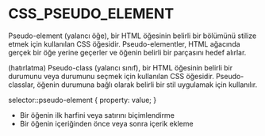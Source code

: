 # CSS_PSEUDO_ELEMENT

Pseudo-element (yalancı öğe), bir HTML öğesinin belirli bir bölümünü stilize etmek için kullanılan CSS öğesidir. Pseudo-elementler, HTML ağacında gerçek bir öğe yerine geçerler ve öğenin belirli bir parçasını hedef alırlar.

(hatırlatma) Pseudo-class (yalancı sınıf), bir HTML öğesinin belirli bir durumunu veya durumunu seçmek için kullanılan CSS öğesidir. Pseudo-classlar, öğenin durumuna bağlı olarak belirli bir stil uygulamak için kullanılır.

selector::pseudo-element {
  property: value;
}

- Bir öğenin ilk harfini veya satırını biçimlendirme 
- Bir öğenin içeriğinden önce veya sonra içerik ekleme